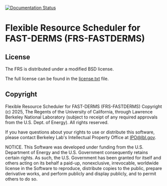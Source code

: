 [![Documentation Status](https://readthedocs.org/projects/fast-derms-frs/badge/?version=latest)](https://fast-derms-frs.readthedocs.io/en/latest/?badge=latest)

# Flexible Resource Scheduler for FAST-DERMS (FRS-FASTDERMS)

## License

The FRS is distributed under a modified BSD license. 

The full license can be found in the [license.txt](license.txt) file.

## Copyright

Flexible Resource Scheduler for FAST-DERMS (FRS-FASTDERMS) Copyright (c) 2025, The Regents of the University of California, through Lawrence Berkeley National Laboratory (subject to receipt of any required approvals from the U.S. Dept. of Energy). All rights reserved.

If you have questions about your rights to use or distribute this software, please contact Berkeley Lab's Intellectual Property Office at IPO@lbl.gov.

NOTICE. This Software was developed under funding from the U.S. Department of Energy and the U.S. Government consequently retains certain rights. As such, the U.S. Government has been granted for itself and others acting on its behalf a paid-up, nonexclusive, irrevocable, worldwide license in the Software to reproduce, distribute copies to the public, prepare derivative works, and perform publicly and display publicly, and to permit others to do so.